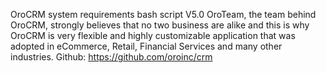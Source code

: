 OroCRM system requirements bash script V5.0
OroTeam, the team behind OroCRM, strongly believes that no two business are alike and this is why OroCRM is very flexible and highly customizable application that was adopted in eCommerce, Retail, Financial Services and many other industries.
Github: https://github.com/oroinc/crm
